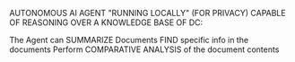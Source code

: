 AUTONOMOUS AI AGENT "RUNNING LOCALLY" (FOR PRIVACY) CAPABLE OF REASONING OVER A KNOWLEDGE BASE OF DC:

The Agent can SUMMARIZE Documents
FIND specific info in the documents 
Perform COMPARATIVE ANALYSIS of the document contents 